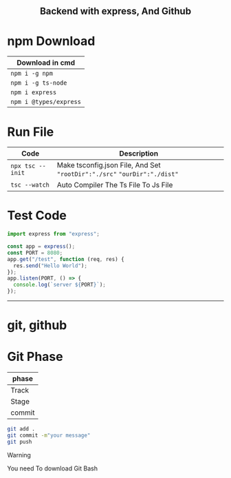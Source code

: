 <h2 align="center">Backend with express, And Github</h2>

# npm Download <!-- omit in toc -->
| Download in cmd        |
| ---------------------- |
| `npm i -g npm`         |
| `npm i -g ts-node`     |
| `npm i express`        |
| `npm i @types/express` |

# Run File

| Code              | Description                                                              |
| ----------------- | ------------------------------------------------------------------------ |
| `npx tsc --init ` | Make tsconfig.json File, And Set `"rootDir":"./src"` `"ourDir":"./dist"` |
| `tsc --watch`     | Auto Compiler The Ts File To Js File                                     |

# Test Code

```ts
import express from "express";

const app = express();
const PORT = 8080;
app.get("/test", function (req, res) {
  res.send("Hello World");
});
app.listen(PORT, () => {
  console.log(`server ${PORT}`);
});
```
<hr>

# git, github

# Git Phase

| phase|
|------|
|Track|
|Stage|
|commit|

```bash
git add .
git commit -m"your message"
git push
```

> [!WARNING]  
> You need To download Git Bash
